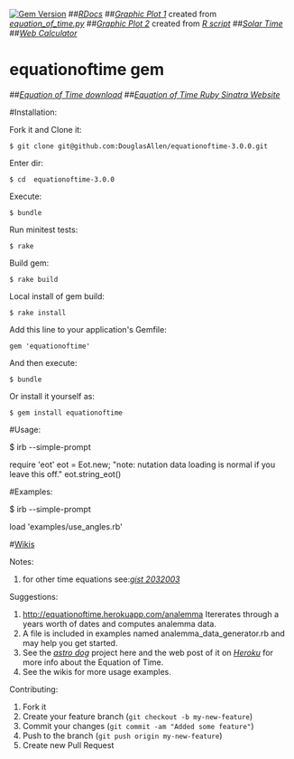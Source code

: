 [![Gem Version](https://badge.fury.io/rb/equationoftime.png)](http://badge.fury.io/rb/equationoftime)
##[*RDocs*](http://rubydoc.info/gems/equationoftime/3.0.0/frames)
##[*Graphic Plot 1*](https://github.com/DouglasAllen/equationoftime-3.0.0/blob/master/examples/figure_1.jpg) created from [*equation_of_time.py*](https://bitbucket.org/cmcqueen1975/sundials/src/26a0f54a7c18fc3b54a3a4cff4f79192fcef1a91/equation_of_time.py?at=default)
##[*Graphic Plot 2*](https://github.com/DouglasAllen/equationoftime-3.0.0/blob/master/examples/Equation_of_Time.jpg) created from [*R script*](http://en.wikipedia.org/wiki/File:Zeitgleichung.png)
##[*Solar Time*](http://www.maa.mhn.de/Scholar/times.html#solar)
##[*Web Calculator*](http://www.nature1st.net/bogan/astro/time/jsjdetst.html)
# equationoftime gem
##[*Equation of Time download*](https://rubygems.org/gems/equationoftime)
##[*Equation of Time Ruby Sinatra Website*](http://equationoftime.herokuapp.com/)

#Installation:    
 
Fork it and Clone it:

	$ git clone git@github.com:DouglasAllen/equationoftime-3.0.0.git
   
Enter dir:

	$ cd  equationoftime-3.0.0

Execute:

	$ bundle

Run minitest tests:

	$ rake

Build gem:

	$ rake build    

Local install of gem build:
 
	$ rake install


Add this line to your application's Gemfile:

	gem 'equationoftime'

And then execute:

	$ bundle

Or install it yourself as:

	$ gem install equationoftime

#Usage:

  $ irb --simple-prompt

  require 'eot'
  eot = Eot.new; "note: nutation data loading is normal if you leave this off."
  eot.string_eot()
  
#Examples:

  $ irb --simple-prompt
  
  load 'examples/use_angles.rb'
  

#[Wikis](https://github.com/DouglasAllen/equationoftime-3.0.0/blob/master/wiki.md)


Notes:

1. for other time equations see:[*gist 2032003*](https://gist.github.com/2032003)


Suggestions:

1. http://equationoftime.herokuapp.com/analemma Itererates through a years worth of dates and computes analemma data.
2. A file is included in examples named analemma_data_generator.rb and may help you get started.
3. See the [*astro dog*](https://github.com/DouglasAllen/Sinatra-projects/tree/master/astro_dog) project here and the web post of it on [*Heroku*](http://equationoftime.herokuapp.com/) for more info about the Equation of Time.
4. See the wikis for more usage examples.

Contributing:

1. Fork it
2. Create your feature branch (`git checkout -b my-new-feature`)
3. Commit your changes (`git commit -am "Added some feature"`)
4. Push to the branch (`git push origin my-new-feature`)
5. Create new Pull Request
 
